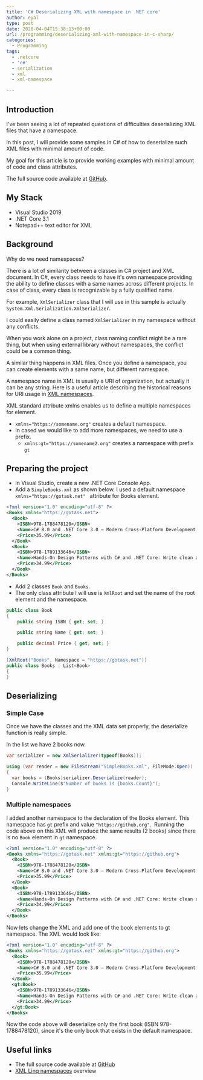 ```yaml
---
title: 'C# Deserializing XML with namespace in .NET core'
author: eyal
type: post
date: 2020-04-04T15:38:13+00:00
url: /programming/deserializing-xml-with-namespace-in-c-sharp/
categories:
  - Programming
tags:
  - .netcore
  - 'c#'
  - serialization
  - xml
  - xml-namespace

---
```


## Introduction

I've been seeing a lot of repeated questions of difficulties deserializing XML files that have a namespace.

In this post, I will provide some samples in C# of how to deserialize such XML files with minimal amount of code.

My goal for this article is to provide working examples with minimal amount of code and class attributes.

The full source code available at [GitHub](https://github.com/eyalmolad/gotask/tree/master/XML/XMLDeserializeCore).

## My Stack

* Visual Studio 2019
* .NET Core 3.1
* Notepad++ text editor for XML

## Background

Why do we need namespaces?

There is a lot of similarity between a classes in C# project and XML document. In C#, every class needs to have it's own namespace providing the ability to define classes with a same names across different projects. In case of class, every class is recognizable by a fully qualified name.

For example, ```XmlSerializer``` class that I will use in this sample is actually ```System.Xml.Serialization.XmlSerializer```.

I could easily define a class named ```XmlSerializer``` in my namespace without any conflicts.

When you work alone on a project, class naming conflict might be a rare thing, but when using external library without namespaces, the conflict could be a common thing.

A similar thing happens in XML files. Once you define a namespace, you can create elements with a same name, but different namespace.

A namespace name in XML is usually a URI of organization, but actually it can be any string. Here is a useful article describing the historical reasons for URI usage in [XML namespaces](https://www.xml.com/pub/a/2005/04/13/namespace-uris.html).

XML standard attribute xmlns enables us to define a multiple namespaces for element.

  * ```xmlns="https://somename.org"``` creates a default namespace.
  * In cased we would like to add more namespaces, we need to use a prefix.
    * ```xmlns:gt="https://somename2.org"``` creates a namespace with prefix ```gt```

## Preparing the project

* In Visual Studio, create a new .NET Core Console App.
* Add a ```SimpleBooks.xml``` as shown below. I used a default namespace ```xmlns="https://gotask.net" ``` attribute for Books element.

```XML
<?xml version="1.0" encoding="utf-8" ?>
<Books xmlns="https://gotask.net">
  <Book>
    <ISBN>978-1788478120</ISBN>
    <Name>C# 8.0 and .NET Core 3.0 – Modern Cross-Platform Development: Build applications with C#, .NET Core, Entity Framework Core, ASP.NET Core, and ML.NET using Visual Studio Code, 4th Edition</Name>
    <Price>35.99</Price>
  </Book>
  <Book>
    <ISBN>978-1789133646</ISBN>
    <Name>Hands-On Design Patterns with C# and .NET Core: Write clean and maintainable code by using reusable solutions to common software design problems</Name>
    <Price>34.99</Price>
  </Book>
</Books>
```

* Add 2 classes ```Book``` and ```Books```.
* The only class attribute I will use is ```XmlRoot``` and set the name of the root element and the namespace.

```C#
public class Book
{
    public string ISBN { get; set; }

    public string Name { get; set; }

    public decimal Price { get; set; }
}

[XmlRoot("Books", Namespace = "https://gotask.net")]
public class Books : List<Book>
{
}
```

## Deserializing

### Simple Case

Once we have the classes and the XML data set properly, the deserialize function is really simple.

In the list we have 2 books now.

```C#
var serializer = new XmlSerializer(typeof(Books));

using (var reader = new FileStream("SimpleBooks.xml", FileMode.Open))
{
  var books = (Books)serializer.Deserialize(reader);
  Console.WriteLine($"Number of books is {books.Count}");
}
```

### Multiple namespaces

I added another namespace to the declaration of the Books element. This namespace has ```gt``` prefix and value ```"https://github.org"```.  Running the code above on this XML will produce the same results (2 books) since there is no ```Book``` element in ```gt``` namespace.

```XML
<?xml version="1.0" encoding="utf-8" ?>
<Books xmlns="https://gotask.net" xmlns:gt="https://github.org">
  <Book>
    <ISBN>978-1788478120</ISBN>
    <Name>C# 8.0 and .NET Core 3.0 – Modern Cross-Platform Development: Build applications with C#, .NET Core, Entity Framework Core, ASP.NET Core, and ML.NET using Visual Studio Code, 4th Edition</Name>
    <Price>35.99</Price>
  </Book>
  <Book>
    <ISBN>978-1789133646</ISBN>
    <Name>Hands-On Design Patterns with C# and .NET Core: Write clean and maintainable code by using reusable solutions to common software design problems</Name>
    <Price>34.99</Price>
  </Book>
</Books>
```

Now lets change the XML and add one of the book elements to gt namespace. The XML would look like:

```XML
<?xml version="1.0" encoding="utf-8" ?>
<Books xmlns="https://gotask.net" xmlns:gt="https://github.org">
  <Book>
    <ISBN>978-1788478120</ISBN>
    <Name>C# 8.0 and .NET Core 3.0 – Modern Cross-Platform Development: Build applications with C#, .NET Core, Entity Framework Core, ASP.NET Core, and ML.NET using Visual Studio Code, 4th Edition</Name>
    <Price>35.99</Price>
  </Book>
  <gt:Book>
    <ISBN>978-1789133646</ISBN>
    <Name>Hands-On Design Patterns with C# and .NET Core: Write clean and maintainable code by using reusable solutions to common software design problems</Name>
    <Price>34.99</Price>
  </gt:Book>
</Books>
```

Now the code above will deserialize only the first book (ISBN 978-1788478120), since it's the only book that exists in the default namespace.

## Useful links

* The full source code available at [GitHub](https://github.com/eyalmolad/gotask/tree/master/XML/XMLDeserializeCore)
* [XML Linq namespaces](https://docs.microsoft.com/en-us/dotnet/csharp/programming-guide/concepts/linq/namespaces-overview-linq-to-xml) overview